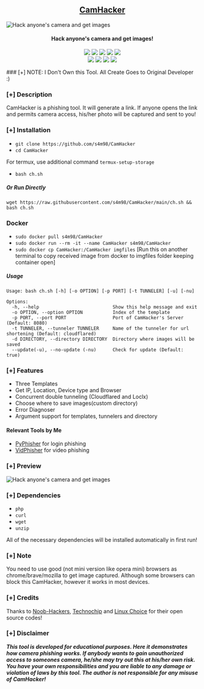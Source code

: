 <h2 align="center"><u>CamHacker</u></h2>

![Hack anyone's camera and get images](https://github.com/s4m98/CamHacker/raw/main/files/banner.png)
<h4 align="center"> Hack anyone's camera and get images!</h4>

<p align="center">
    <img src="https://img.shields.io/badge/Version-1.5-blue?style=for-the-badge&color=blue">
    <img src="https://img.shields.io/github/stars/s4m98/CamHacker?style=for-the-badge&color=magenta">
    <img src="https://img.shields.io/github/forks/s4m98/CamHacker?color=cyan&style=for-the-badge&color=purple">
    <img src="https://img.shields.io/github/issues/s4m98/CamHacker?color=red&style=for-the-badge">
    <img src="https://img.shields.io/github/license/s4m98/CamHacker?style=for-the-badge&color=blue">
<br>
    <img src="https://img.shields.io/badge/Author-KasRoudra-green?style=flat-square">
    <img src="https://img.shields.io/badge/Open%20Source-Yes-orange?style=flat-square">
    <img src="https://img.shields.io/badge/Maintained-Yes-cyan?style=flat-square">
    <img src="https://img.shields.io/badge/Written%20In-Shell-blue?style=flat-square">
</p>
### [+] NOTE: I Don't Own this Tool. All Create Goes to Original Developer :)

### [+] Description
CamHacker is a phishing tool. It will generate a link. If anyone opens the link and permits camera access, his/her photo will be captured and sent to you!


### [+] Installation

 - `git clone https://github.com/s4m98/CamHacker`
 - `cd CamHacker`

For termux, use additional command `termux-setup-storage`
 - `bash ch.sh`

##### Or Run Directly
```
wget https://raw.githubusercontent.com/s4m98/CamHacker/main/ch.sh && bash ch.sh
```

### Docker

 - `sudo docker pull s4m98/CamHacker`
 - `sudo docker run --rm -it --name CamHacker s4m98/CamHacker`
 - `sudo docker cp CamHacker:/CamHacker imgfiles` [Run this on another terminal to copy received image from docker to imgfiles folder keeping container open]

##### Usage
```
Usage: bash ch.sh [-h] [-o OPTION] [-p PORT] [-t TUNNELER] [-u] [-nu]

Options:
  -h, --help                           Show this help message and exit
  -o OPTION, --option OPTION           Index of the template
  -p PORT, --port PORT                 Port of CamHacker's Server (Default: 8080)
  -t TUNNELER, --tunneler TUNNELER     Name of the tunneler for url shortening (Default: cloudflared)
  -d DIRECTORY, --directory DIRECTORY  Directory where images will be saved
  --update(-u), --no-update (-nu)      Check for update (Default: true)
```


### [+] Features
 - Three Templates
 - Get IP, Location, Device type and Browser
 - Concurrent double tunneling (Cloudflared and Loclx)
 - Choose where to save images(custom directory) 
 - Error Diagnoser
 - Argument support for templates, tunnelers and directory

#### Relevant Tools by Me
 - [PyPhisher](https://github.com/s4m98/PyPhisher) for login phishing
 - [VidPhisher](https://github.com/s4m98/VidPhisher) for video phishing

 
### [+] Preview 
![Hack anyone's camera and get images](https://github.com/s4m98/CamHacker/raw/main/files/ch.gif)

### [+] Dependencies
 - `php`
 - `curl`
 - `wget`
 - `unzip`

All of the necessary dependencies will be installed automatically in first run!

### [+] Note
You need to use good (not mini version like opera mini) browsers as chrome/brave/mozilla to get image captured. Although some browsers can block this CamHacker, however it works in most devices.

### [+] Credits 
Thanks to <a href="https://github.com/noob-hackers/grabcam">Noob-Hackers</a>, <a href="https://github.com/Techchipnet/camphish">Technochip</a> and <a href="https://github.com/TheLinuxChoice">Linux Choice</a> for their open source codes!

### [+] Disclaimer 
***This tool is developed for educational purposes. Here it demonstrates how camera phishing works. If anybody wants to gain unauthorized access to someones camera, he/she may try out this at his/her own risk. You have your own responsibilities and you are liable to any damage or violation of laws by this tool. The author is not responsible for any misuse of CamHacker!***


